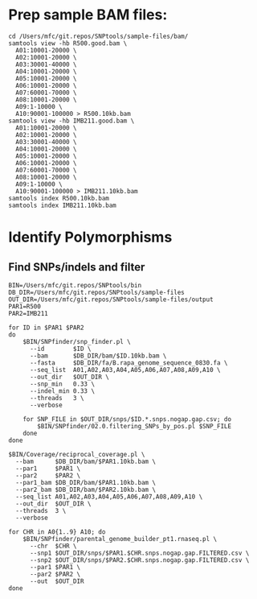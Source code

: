 # Prep sample BAM files:

    cd /Users/mfc/git.repos/SNPtools/sample-files/bam/
    samtools view -hb R500.good.bam \
      A01:10001-20000 \
      A02:10001-20000 \
      A03:30001-40000 \
      A04:10001-20000 \
      A05:10001-20000 \
      A06:10001-20000 \
      A07:60001-70000 \
      A08:10001-20000 \
      A09:1-10000 \
      A10:90001-100000 > R500.10kb.bam
    samtools view -hb IMB211.good.bam \
      A01:10001-20000 \
      A02:10001-20000 \
      A03:30001-40000 \
      A04:10001-20000 \
      A05:10001-20000 \
      A06:10001-20000 \
      A07:60001-70000 \
      A08:10001-20000 \
      A09:1-10000 \
      A10:90001-100000 > IMB211.10kb.bam
    samtools index R500.10kb.bam
    samtools index IMB211.10kb.bam

# Identify Polymorphisms

## Find SNPs/indels and filter

    BIN=/Users/mfc/git.repos/SNPtools/bin
    DB_DIR=/Users/mfc/git.repos/SNPtools/sample-files
    OUT_DIR=/Users/mfc/git.repos/SNPtools/sample-files/output
    PAR1=R500
    PAR2=IMB211

    for ID in $PAR1 $PAR2
    do
        $BIN/SNPfinder/snp_finder.pl \
          --id        $ID \
          --bam       $DB_DIR/bam/$ID.10kb.bam \
          --fasta     $DB_DIR/fa/B.rapa_genome_sequence_0830.fa \
          --seq_list  A01,A02,A03,A04,A05,A06,A07,A08,A09,A10 \
          --out_dir   $OUT_DIR \
          --snp_min   0.33 \
          --indel_min 0.33 \
          --threads   3 \
          --verbose

        for SNP_FILE in $OUT_DIR/snps/$ID.*.snps.nogap.gap.csv; do
            $BIN/SNPfinder/02.0.filtering_SNPs_by_pos.pl $SNP_FILE
        done
    done

    $BIN/Coverage/reciprocal_coverage.pl \
      --bam      $DB_DIR/bam/$PAR1.10kb.bam \
      --par1     $PAR1 \
      --par2     $PAR2 \
      --par1_bam $DB_DIR/bam/$PAR1.10kb.bam \
      --par2_bam $DB_DIR/bam/$PAR2.10kb.bam \
      --seq_list A01,A02,A03,A04,A05,A06,A07,A08,A09,A10 \
      --out_dir  $OUT_DIR \
      --threads  3 \
      --verbose

    for CHR in A0{1..9} A10; do
        $BIN/SNPfinder/parental_genome_builder_pt1.rnaseq.pl \
          --chr  $CHR \
          --snp1 $OUT_DIR/snps/$PAR1.$CHR.snps.nogap.gap.FILTERED.csv \
          --snp2 $OUT_DIR/snps/$PAR2.$CHR.snps.nogap.gap.FILTERED.csv \
          --par1 $PAR1 \
          --par2 $PAR2 \
          --out  $OUT_DIR
    done
